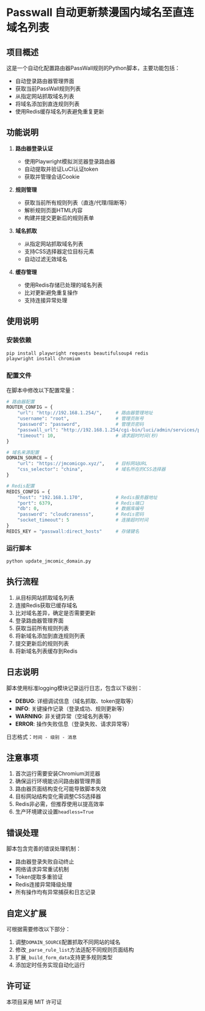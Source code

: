 # Passwall 自动更新禁漫国内域名至直连域名列表
## 项目概述

这是一个自动化配置路由器PassWall规则的Python脚本，主要功能包括：
- 自动登录路由器管理界面
- 获取当前PassWall规则列表
- 从指定网站抓取域名列表
- 将域名添加到直连规则列表
- 使用Redis缓存域名列表避免重复更新

## 功能说明

1. **路由器登录认证**
   - 使用Playwright模拟浏览器登录路由器
   - 自动提取并验证LuCI认证token
   - 获取并管理会话Cookie

2. **规则管理**
   - 获取当前所有规则列表（直连/代理/阻断等）
   - 解析规则页面HTML内容
   - 构建并提交更新后的规则表单

3. **域名抓取**
   - 从指定网站抓取域名列表
   - 支持CSS选择器定位目标元素
   - 自动过滤无效域名

4. **缓存管理**
   - 使用Redis存储已处理的域名列表
   - 比对更新避免重复操作
   - 支持连接异常处理

## 使用说明

### 安装依赖
```bash
pip install playwright requests beautifulsoup4 redis
playwright install chromium
```

### 配置文件
在脚本中修改以下配置常量：

```python
# 路由器配置
ROUTER_CONFIG = {
    "url": "http://192.168.1.254/",     # 路由器管理地址
    "username": "root",                 # 管理员账号
    "password": "password",             # 管理员密码
    "passwall_url": "http://192.168.1.254/cgi-bin/luci/admin/services/passwall/rule_list",  # PassWall规则页面
    "timeout": 10,                      # 请求超时时间(秒)
}

# 域名来源配置
DOMAIN_SOURCE = {
    "url": "https://jmcomicgo.xyz/",    # 目标网站URL
    "css_selector": "china",            # 域名所在的CSS选择器
}

# Redis配置
REDIS_CONFIG = {
    "host": "192.168.1.170",            # Redis服务器地址
    "port": 6379,                       # Redis端口
    "db": 0,                            # 数据库编号
    "password": "cloudcranesss",        # Redis密码
    "socket_timeout": 5                 # 连接超时时间
}
REDIS_KEY = "passwall:direct_hosts"     # 存储键名
```

### 运行脚本
```bash
python update_jmcomic_domain.py
```

## 执行流程

1. 从目标网站抓取域名列表
2. 连接Redis获取已缓存域名
3. 比对域名差异，确定是否需要更新
4. 登录路由器管理界面
5. 获取当前所有规则列表
6. 将新域名添加到直连规则列表
7. 提交更新后的规则列表
8. 将新域名列表缓存到Redis

## 日志说明

脚本使用标准logging模块记录运行日志，包含以下级别：
- **DEBUG**: 详细调试信息（域名抓取、token提取等）
- **INFO**: 关键操作记录（登录成功、规则更新等）
- **WARNING**: 非关键异常（空域名列表等）
- **ERROR**: 操作失败信息（登录失败、请求异常等）

日志格式：`时间 - 级别 - 消息`

## 注意事项

1. 首次运行需要安装Chromium浏览器
2. 确保运行环境能访问路由器管理界面
3. 路由器页面结构变化可能导致脚本失效
4. 目标网站结构变化需调整CSS选择器
5. Redis非必需，但推荐使用以提高效率
6. 生产环境建议设置`headless=True`

## 错误处理

脚本包含完善的错误处理机制：
- 路由器登录失败自动终止
- 网络请求异常重试机制
- Token提取多重验证
- Redis连接异常降级处理
- 所有操作均有异常捕获和日志记录

## 自定义扩展

可根据需要修改以下部分：
1. 调整`DOMAIN_SOURCE`配置抓取不同网站的域名
2. 修改`_parse_rule_list`方法适配不同规则页面结构
3. 扩展`_build_form_data`支持更多规则类型
4. 添加定时任务实现自动化运行

## 许可证

本项目采用 MIT 许可证
